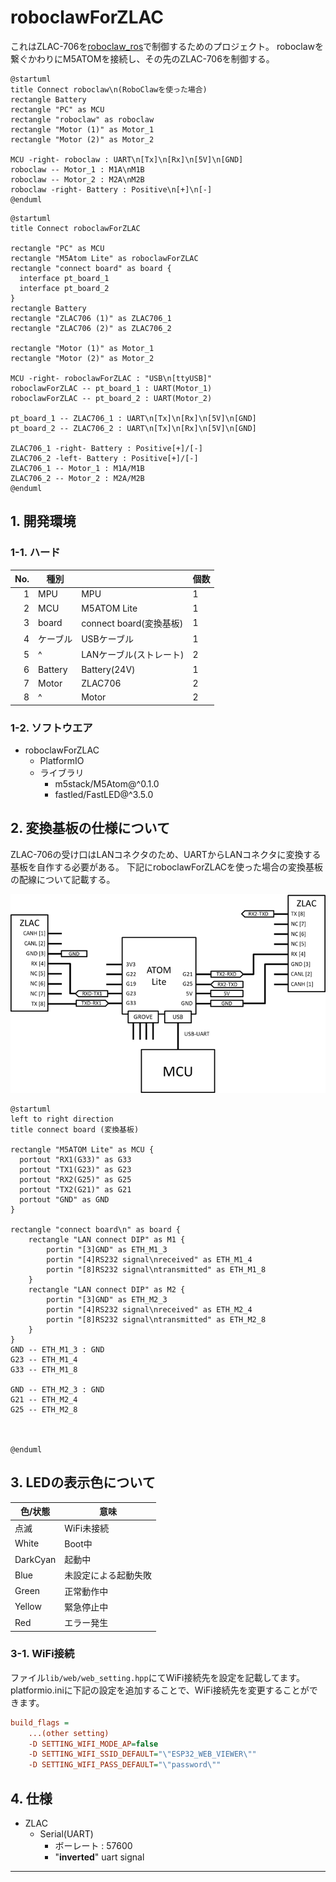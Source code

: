 # roboclawForZLAC

これはZLAC-706を[roboclaw_ros](https://github.com/sonyccd/roboclaw_ros)で制御するためのプロジェクト。
roboclawを繋ぐかわりにM5ATOMを接続し、その先のZLAC-706を制御する。

```plantuml
@startuml
title Connect roboclaw\n(RoboClawを使った場合)
rectangle Battery
rectangle "PC" as MCU
rectangle "roboclaw" as roboclaw
rectangle "Motor (1)" as Motor_1
rectangle "Motor (2)" as Motor_2

MCU -right- roboclaw : UART\n[Tx]\n[Rx]\n[5V]\n[GND]
roboclaw -- Motor_1 : M1A\nM1B
roboclaw -- Motor_2 : M2A\nM2B
roboclaw -right- Battery : Positive\n[+]\n[-]
@enduml
```

```plantuml
@startuml
title Connect roboclawForZLAC

rectangle "PC" as MCU
rectangle "M5Atom Lite" as roboclawForZLAC
rectangle "connect board" as board {
  interface pt_board_1
  interface pt_board_2
}
rectangle Battery
rectangle "ZLAC706 (1)" as ZLAC706_1
rectangle "ZLAC706 (2)" as ZLAC706_2

rectangle "Motor (1)" as Motor_1
rectangle "Motor (2)" as Motor_2

MCU -right- roboclawForZLAC : "USB\n[ttyUSB]"
roboclawForZLAC -- pt_board_1 : UART(Motor_1)
roboclawForZLAC -- pt_board_2 : UART(Motor_2)

pt_board_1 -- ZLAC706_1 : UART\n[Tx]\n[Rx]\n[5V]\n[GND]
pt_board_2 -- ZLAC706_2 : UART\n[Tx]\n[Rx]\n[5V]\n[GND]

ZLAC706_1 -right- Battery : Positive[+]/[-]
ZLAC706_2 -left- Battery : Positive[+]/[-]
ZLAC706_1 -- Motor_1 : M1A/M1B
ZLAC706_2 -- Motor_2 : M2A/M2B
@enduml
```


## 開発環境

### ハード

|  No. | 種別     |                         | 個数 |
| ---: | -------- | ----------------------- | ---- |
|    1 | MPU      | MPU                     | 1    |
|    2 | MCU      | M5ATOM Lite             | 1    |
|    3 | board    | connect board(変換基板) | 1    |
|    4 | ケーブル | USBケーブル             | 1    |
|    5 | ^        | LANケーブル(ストレート) | 2    |
|    6 | Battery  | Battery(24V)            | 1    |
|    7 | Motor    | ZLAC706                 | 2    |
|    8 | ^        | Motor                   | 2    |


### ソフトウエア

* roboclawForZLAC
  * PlatformIO
  * ライブラリ
    * m5stack/M5Atom@^0.1.0
    * fastled/FastLED@^3.5.0

## 変換基板の仕様について

ZLAC-706の受け口はLANコネクタのため、UARTからLANコネクタに変換する基板を自作する必要がある。
下記にroboclawForZLACを使った場合の変換基板の配線について記載する。

<img src="https://github.com/MasterAkari/roboclawForZLAC/blob/f0697a033bac670c0b9f4bcb3e730693c2c2cab3/assets/WiringDiagram.png">

```plantuml
@startuml
left to right direction
title connect board (変換基板)

rectangle "M5ATOM Lite" as MCU {
  portout "RX1(G33)" as G33
  portout "TX1(G23)" as G23
  portout "RX2(G25)" as G25
  portout "TX2(G21)" as G21
  portout "GND" as GND
}

rectangle "connect board\n" as board {
    rectangle "LAN connect DIP" as M1 {
        portin "[3]GND" as ETH_M1_3
        portin "[4]RS232 signal\nreceived" as ETH_M1_4
        portin "[8]RS232 signal\ntransmitted" as ETH_M1_8
    }
    rectangle "LAN connect DIP" as M2 {
        portin "[3]GND" as ETH_M2_3
        portin "[4]RS232 signal\nreceived" as ETH_M2_4
        portin "[8]RS232 signal\ntransmitted" as ETH_M2_8
    }
}
GND -- ETH_M1_3 : GND
G23 -- ETH_M1_4
G33 -- ETH_M1_8

GND -- ETH_M2_3 : GND
G21 -- ETH_M2_4
G25 -- ETH_M2_8



@enduml
```

## LEDの表示色について


| 色/状態  | 意味                 |
| -------- | -------------------- |
| 点滅     | WiFi未接続           |
| White    | Boot中               |
| DarkCyan | 起動中               |
| Blue     | 未設定による起動失敗 |
| Green    | 正常動作中           |
| Yellow   | 緊急停止中           |
| Red      | エラー発生           |

### WiFi接続

ファイル```lib/web/web_setting.hpp```にてWiFi接続先を設定を記載してます。
platformio.iniに下記の設定を追加することで、WiFi接続先を変更することができます。

```ini
build_flags =
    ...(other setting)
    -D SETTING_WIFI_MODE_AP=false
    -D SETTING_WIFI_SSID_DEFAULT="\"ESP32_WEB_VIEWER\""
    -D SETTING_WIFI_PASS_DEFAULT="\"password\""
```


## 仕様

* ZLAC
  * Serial(UART)
    * ボーレート : 57600
    * "**inverted**" uart signal






---

<style>
body {
    counter-reset: chapter;
}

h2 {
    counter-reset: sub-chapter;
}

h3 {
    counter-reset: section;
}

h4 {
    counter-reset: indexlist;
}

h1::before {
    counter-reset: chapter;
}

h2::before {
    counter-increment: chapter;
    content: counter(chapter) ". ";
}

h3::before {
    counter-increment: sub-chapter;
    content: counter(chapter) "-" counter(sub-chapter) ". ";
}

h4::before {
    counter-increment: section;
    content: counter(chapter) "-" counter(sub-chapter) "-" counter(section) ". ";
}

h5::before {
    counter-increment: indexlist;
    content: "(" counter(indexlist) ") ";
}

#sidebar-toc-btn {
    bottom: unset;
    top: 8px;
}

.markdown-preview.markdown-preview {
    h2 {
        border-bottom: 4px solid #eaecef;
    }

    h3 {
        border-bottom: 1px solid #eaecef;
    }
}

.md-sidebar-toc.md-sidebar-toc {
    padding-top: 40px;
}

#sidebar-toc-btn {
    bottom: unset;
    top: 8px;
}
</style>
